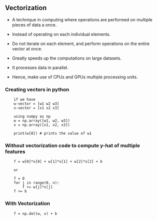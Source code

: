 ## Vectorization

- A technique in computing where operations are performed on multiple pieces of data a once.

- Instead of operating on each individual elements.
- Do not iterate on each element, and perform operations on the entire vector at once.

- Greatly speeds up the computations on large datasets.

- It processes data in parallel.
- Hence, make use of CPUs and GPUs multiple processing units.

### Creating vectors in python

        if we have
        w-vector = [w1 w2 w3]
        x-vector = [x1 x2 x3]

        using numpy as np
        w = np.array([w1, w2, w3])
        x = np.array([x1, x2, x3])

        print(w[0]) # prints the value of w1

### Without vectorization code to compute y-hat of multiple features


        f = w[0]*x[0] + w[1]*x[1] + w[2]*x[2] + b

        or
        
        f = 0
        for j in range(0, n):
            f += w[j]*x[j]
        f += b

### With Vectorization

        f = np.dot(w, x) + b
